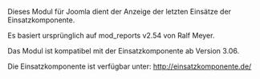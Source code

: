 Dieses Modul für Joomla dient der Anzeige der letzten Einsätze der Einsatzkomponente.

Es basiert ursprünglich auf mod_reports v2.54 von Ralf Meyer.

Das Modul ist kompatibel mit der Einsatzkomponente ab Version 3.06.

Die Einsatzkomponente ist verfügbar unter: http://einsatzkomponente.de/
